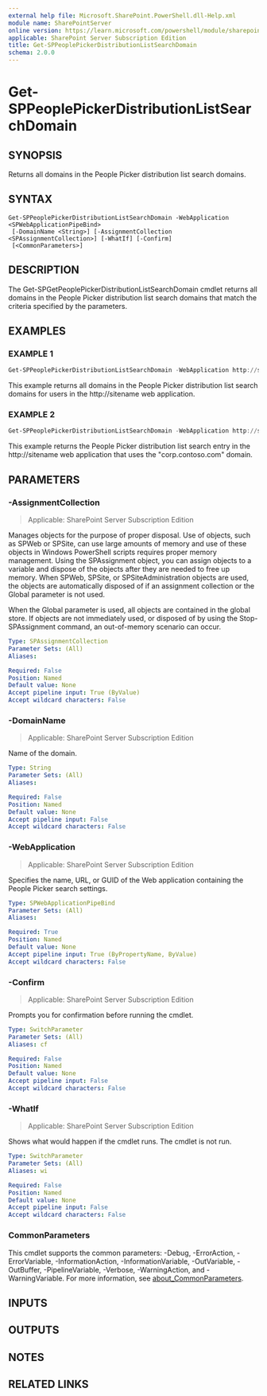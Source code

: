 ```yaml
---
external help file: Microsoft.SharePoint.PowerShell.dll-Help.xml
module name: SharePointServer
online version: https://learn.microsoft.com/powershell/module/sharepoint-server/get-sppeoplepickerdistributionlistsearchdomain
applicable: SharePoint Server Subscription Edition
title: Get-SPPeoplePickerDistributionListSearchDomain
schema: 2.0.0
---
```


# Get-SPPeoplePickerDistributionListSearchDomain

## SYNOPSIS
Returns all domains in the People Picker distribution list search domains.

## SYNTAX

```
Get-SPPeoplePickerDistributionListSearchDomain -WebApplication <SPWebApplicationPipeBind>
 [-DomainName <String>] [-AssignmentCollection <SPAssignmentCollection>] [-WhatIf] [-Confirm]
 [<CommonParameters>]
```

## DESCRIPTION
The Get-SPGetPeoplePickerDistributionListSearchDomain cmdlet returns all domains in the People Picker distribution list search domains that match the criteria specified by the parameters.

## EXAMPLES

### EXAMPLE 1
```powershell
Get-SPPeoplePickerDistributionListSearchDomain -WebApplication http://sitename
```

This example returns all domains in the People Picker distribution list search domains for users in the http://sitename web application.

### EXAMPLE 2
```powershell
Get-SPPeoplePickerDistributionListSearchDomain -WebApplication http://sitename -DomainName "corp.contoso.com"
```

This example returns the People Picker distribution list search entry in the http://sitename web application that uses the "corp.contoso.com" domain.

## PARAMETERS

### -AssignmentCollection

> Applicable: SharePoint Server Subscription Edition

Manages objects for the purpose of proper disposal.
Use of objects, such as SPWeb or SPSite, can use large amounts of memory and use of these objects in Windows PowerShell scripts requires proper memory management.
Using the SPAssignment object, you can assign objects to a variable and dispose of the objects after they are needed to free up memory.
When SPWeb, SPSite, or SPSiteAdministration objects are used, the objects are automatically disposed of if an assignment collection or the Global parameter is not used.

When the Global parameter is used, all objects are contained in the global store.
If objects are not immediately used, or disposed of by using the Stop-SPAssignment command, an out-of-memory scenario can occur.

```yaml
Type: SPAssignmentCollection
Parameter Sets: (All)
Aliases:

Required: False
Position: Named
Default value: None
Accept pipeline input: True (ByValue)
Accept wildcard characters: False
```

### -DomainName

> Applicable: SharePoint Server Subscription Edition

Name of the domain.

```yaml
Type: String
Parameter Sets: (All)
Aliases:

Required: False
Position: Named
Default value: None
Accept pipeline input: False
Accept wildcard characters: False
```

### -WebApplication

> Applicable: SharePoint Server Subscription Edition

Specifies the name, URL, or GUID of the Web application containing the People Picker search settings.

```yaml
Type: SPWebApplicationPipeBind
Parameter Sets: (All)
Aliases:

Required: True
Position: Named
Default value: None
Accept pipeline input: True (ByPropertyName, ByValue)
Accept wildcard characters: False
```

### -Confirm

> Applicable: SharePoint Server Subscription Edition

Prompts you for confirmation before running the cmdlet.

```yaml
Type: SwitchParameter
Parameter Sets: (All)
Aliases: cf

Required: False
Position: Named
Default value: None
Accept pipeline input: False
Accept wildcard characters: False
```

### -WhatIf

> Applicable: SharePoint Server Subscription Edition

Shows what would happen if the cmdlet runs.
The cmdlet is not run.

```yaml
Type: SwitchParameter
Parameter Sets: (All)
Aliases: wi

Required: False
Position: Named
Default value: None
Accept pipeline input: False
Accept wildcard characters: False
```

### CommonParameters
This cmdlet supports the common parameters: -Debug, -ErrorAction, -ErrorVariable, -InformationAction, -InformationVariable, -OutVariable, -OutBuffer, -PipelineVariable, -Verbose, -WarningAction, and -WarningVariable. For more information, see [about_CommonParameters](https://go.microsoft.com/fwlink/?LinkID=113216).

## INPUTS

## OUTPUTS

## NOTES

## RELATED LINKS
